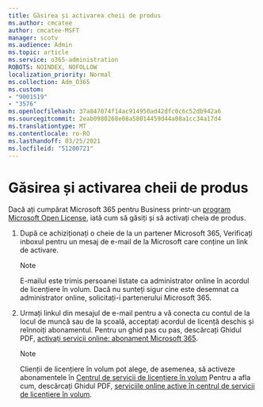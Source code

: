 ```yaml
---
title: Găsirea și activarea cheii de produs
ms.author: cmcatee
author: cmcatee-MSFT
manager: scotv
ms.audience: Admin
ms.topic: article
ms.service: o365-administration
ROBOTS: NOINDEX, NOFOLLOW
localization_priority: Normal
ms.collection: Adm_O365
ms.custom:
- "9001519"
- "3576"
ms.openlocfilehash: 37a847074f14ac914950ad42dfc0c6c52db942a6
ms.sourcegitcommit: 2eab0980268e08a58014459d44a08a1cc34a17d4
ms.translationtype: MT
ms.contentlocale: ro-RO
ms.lasthandoff: 03/25/2021
ms.locfileid: "51200721"
---
```

# <a name="find-and-activate-my-product-key"></a>Găsirea și activarea cheii de produs

Dacă ați cumpărat Microsoft 365 pentru Business printr-un [program Microsoft Open License](https://go.microsoft.com/fwlink/p/?LinkID=613298), iată cum să găsiți și să activați cheia de produs.

1. După ce achiziționați o cheie de la un partener Microsoft 365, Verificați inboxul pentru un mesaj de e-mail de la Microsoft care conține un link de activare.

    > [!NOTE]
    > E-mailul este trimis persoanei listate ca administrator online în acordul de licențiere în volum. Dacă nu sunteți sigur cine este desemnat ca administrator online, solicitați-i partenerului Microsoft 365.
1. Urmați linkul din mesajul de e-mail pentru a vă conecta cu contul de la locul de muncă sau de la școală, acceptați acordul de licență deschis și reînnoiți abonamentul. Pentru un ghid pas cu pas, descărcați Ghidul PDF, [activați servicii online: abonament Microsoft 365](https://go.microsoft.com/fwlink/p/?LinkId=618100).

    > [!NOTE]
    > Clienții de licențiere în volum pot alege, de asemenea, să activeze abonamentele în [Centrul de servicii de licențiere în volum](https://go.microsoft.com/fwlink/p/?LinkID=282016) Pentru a afla cum, descărcați Ghidul PDF, [serviciile online active în centrul de servicii de licențiere în volum](https://go.microsoft.com/fwlink/p/?LinkId=618096).
